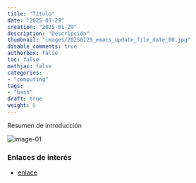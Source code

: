 ```yaml
---
title: "Título"
date: "2025-01-29"
creation: "2025-01-29"
description: "Descripción"
thumbnail: "images/20250129_emacs_update_file_date_00.jpg"
disable_comments: true
authorbox: false
toc: false
mathjax: false
categories:
- "computing"
tags:
- "bash"
draft: true
weight: 5
---
```

Resumen de introducción
<!--more-->


![image-01]

### Enlaces de interés
- [enlace](www.sherblog.pro)

[link]: https://www.google.es

[image-01]: /images/20250129_emacs_update_file_date_01.jpg



